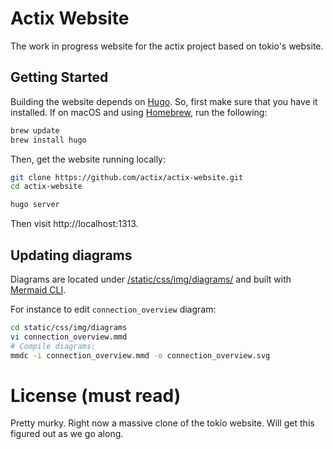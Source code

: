 # Actix Website

The work in progress website for the actix project based on tokio's website.

## Getting Started

Building the website depends on [Hugo]. So, first make sure
that you have it installed. If on macOS and using [Homebrew], run the following:

```sh
brew update
brew install hugo
```

Then, get the website running locally:

```sh
git clone https://github.com/actix/actix-website.git
cd actix-website

hugo server
```

Then visit http://localhost:1313.

## Updating diagrams

Diagrams are located under [/static/css/img/diagrams/](https://github.com/actix/actix-website/tree/master/static/img/diagrams) and built with [Mermaid CLI].

For instance to edit `connection_overview` diagram:

```sh
cd static/css/img/diagrams
vi connection_overview.mmd
# Compile diagrams:
mmdc -i connection_overview.mmd -o connection_overview.svg
```

# License (must read)

Pretty murky. Right now a massive clone of the tokio website. Will get this
figured out as we go along.

<!-- LINKS -->

[Hugo]: https://gohugo.io
[Homebrew]: https://brew.sh
[Mermaid CLI]: https://github.com/mermaidjs/mermaid.cli
